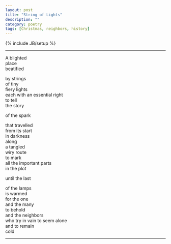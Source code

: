 ```yaml
---
layout: post
title: "String of Lights"
description: ""
category: poetry
tags: [Christmas, neighbors, history]
---
```

{% include JB/setup %}


---

A blighted  
place  
beatified  

by strings   
of tiny  
fiery lights  
each with an essential right  
to tell   
the story  

of the spark  

that travelled   
from its start  
in darkness  
along  
a tangled  
wiry route  
to mark   
all the important parts  
in the plot  

until the last   

of the lamps  
is warmed  
for the one  
and the many  
to behold  
and the neighbors  
who try in vain to seem alone  
and to remain  
cold  

---

